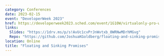 ```yaml
---
category: Conferences
date: 2023-02-15
event: "DeveloperWeek 2023"
href: https://developerweek2023.sched.com/event/1G10W/virtualonly-pro-workshop-floating-and-sinking-promises-lets-fix-your-broken-async-code
links:
  Slides: "https://1drv.ms/p/s!AvUc1cvPrJnWvtxb_0WRNwMDrhMGvg"
  Repo: "https://github.com/JoshuaKGoldberg/floating-and-sinking-promises"
location: Online
title: "Floating and Sinking Promises"
---
```

